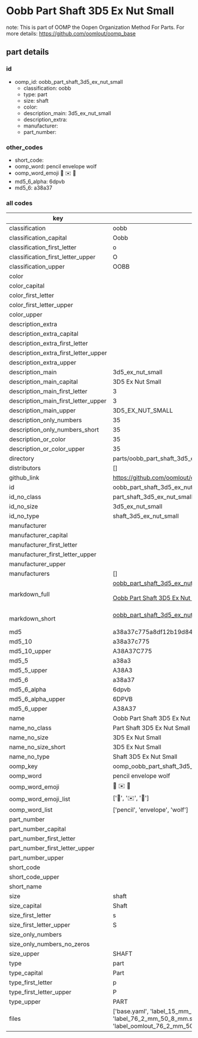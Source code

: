 # Oobb Part Shaft 3D5 Ex Nut Small  

note: This is part of OOMP the Oopen Organization Method For Parts. For more details: https://github.com/oomlout/oomp_base

##  part details





### id
* oomp_id: oobb_part_shaft_3d5_ex_nut_small
  * classification: oobb
  * type: part
  * size: shaft
  * color: 
  * description_main: 3d5_ex_nut_small
  * description_extra: 
  * manufacturer: 
  * part_number: 

### other_codes
* short_code: 
* oomp_word: pencil envelope wolf
* oomp_word_emoji :pencil: :envelope: :wolf:
* md5_6_alpha: 6dpvb
* md5_6: a38a37

### all codes 
| key | value |  
| --- | --- |  
| classification | oobb |  
| classification_capital | Oobb |  
| classification_first_letter | o |  
| classification_first_letter_upper | O |  
| classification_upper | OOBB |  
| color |  |  
| color_capital |  |  
| color_first_letter |  |  
| color_first_letter_upper |  |  
| color_upper |  |  
| description_extra |  |  
| description_extra_capital |  |  
| description_extra_first_letter |  |  
| description_extra_first_letter_upper |  |  
| description_extra_upper |  |  
| description_main | 3d5_ex_nut_small |  
| description_main_capital | 3D5 Ex Nut Small |  
| description_main_first_letter | 3 |  
| description_main_first_letter_upper | 3 |  
| description_main_upper | 3D5_EX_NUT_SMALL |  
| description_only_numbers | 35 |  
| description_only_numbers_short | 35 |  
| description_or_color | 35 |  
| description_or_color_upper | 35 |  
| directory | parts/oobb_part_shaft_3d5_ex_nut_small |  
| distributors | [] |  
| github_link | https://github.com/oomlout/oomlout_oomp_part_src/tree/main/parts/oobb_part_shaft_3d5_ex_nut_small/working |  
| id | oobb_part_shaft_3d5_ex_nut_small |  
| id_no_class | part_shaft_3d5_ex_nut_small |  
| id_no_size | 3d5_ex_nut_small |  
| id_no_type | shaft_3d5_ex_nut_small |  
| manufacturer |  |  
| manufacturer_capital |  |  
| manufacturer_first_letter |  |  
| manufacturer_first_letter_upper |  |  
| manufacturer_upper |  |  
| manufacturers | [] |  
| markdown_full | [oobb_part_shaft_3d5_ex_nut_small](https://github.com/oomlout/oomlout_oomp_part_src/tree/main/parts/oobb_part_shaft_3d5_ex_nut_small/working)<br>[](https://github.com/oomlout/oomlout_oomp_part_src/tree/main/parts/oobb_part_shaft_3d5_ex_nut_small/working)<br>[Oobb Part Shaft 3D5 Ex Nut Small](https://github.com/oomlout/oomlout_oomp_part_src/tree/main/parts/oobb_part_shaft_3d5_ex_nut_small/working)<br><br> |  
| markdown_short | [oobb_part_shaft_3d5_ex_nut_small](https://github.com/oomlout/oomlout_oomp_part_src/tree/main/parts/oobb_part_shaft_3d5_ex_nut_small/working)<br><br> |  
| md5 | a38a37c775a8df12b19d84920469f586 |  
| md5_10 | a38a37c775 |  
| md5_10_upper | A38A37C775 |  
| md5_5 | a38a3 |  
| md5_5_upper | A38A3 |  
| md5_6 | a38a37 |  
| md5_6_alpha | 6dpvb |  
| md5_6_alpha_upper | 6DPVB |  
| md5_6_upper | A38A37 |  
| name | Oobb Part Shaft 3D5 Ex Nut Small |  
| name_no_class | Part Shaft 3D5 Ex Nut Small |  
| name_no_size | 3D5 Ex Nut Small |  
| name_no_size_short | 3D5 Ex Nut Small |  
| name_no_type | Shaft 3D5 Ex Nut Small |  
| oomp_key | oomp_oobb_part_shaft_3d5_ex_nut_small |  
| oomp_word | pencil envelope wolf |  
| oomp_word_emoji | :pencil: :envelope: :wolf: |  
| oomp_word_emoji_list | [':pencil:', ':envelope:', ':wolf:'] |  
| oomp_word_list | ['pencil', 'envelope', 'wolf'] |  
| part_number |  |  
| part_number_capital |  |  
| part_number_first_letter |  |  
| part_number_first_letter_upper |  |  
| part_number_upper |  |  
| short_code |  |  
| short_code_upper |  |  
| short_name |  |  
| size | shaft |  
| size_capital | Shaft |  
| size_first_letter | s |  
| size_first_letter_upper | S |  
| size_only_numbers |  |  
| size_only_numbers_no_zeros |  |  
| size_upper | SHAFT |  
| type | part |  
| type_capital | Part |  
| type_first_letter | p |  
| type_first_letter_upper | P |  
| type_upper | PART |  
| files | ['base.yaml', 'label_15_mm_30_mm.pdf', 'label_15_mm_30_mm.svg', 'label_76_2_mm_50_8_mm.pdf', 'label_76_2_mm_50_8_mm.svg', 'label_oomlout_76_2_mm_50_8_mm.pdf', 'label_oomlout_76_2_mm_50_8_mm.svg', 'readme.md', 'working.json', 'working.yaml'] |  
